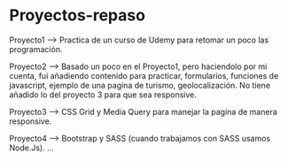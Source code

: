 # Proyectos-repaso

Proyecto1 --> Practica de un curso de Udemy para retomar un poco las programación.

Proyecto2 --> Basado un poco en el Proyecto1, pero haciendolo por mi cuenta, fui añadiendo contenido para 
              practicar, formularios, funciones de javascript, ejemplo de una pagina de turismo, geolocalización. 
              No tiene añadido lo del proyecto 3 para que sea responsive.
              
Proyecto3 --> CSS Grid y Media Query para manejar la pagina de manera responsive.

Proyecto4 --> Bootstrap y SASS (cuando trabajamos con SASS usamos Node.Js).
...
